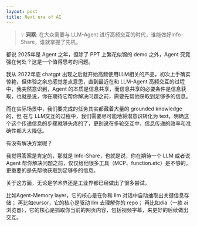 ```yaml
---
layout: post
title: Next era of AI
---
```


> 💡 **洞察**: 在大众需要与 LLM-Agent 进行高频交互的时代，谁能做好Info-Share，谁就掌握了先机。

都说 2025年是 Agent 之年，但除了 PPT 上繁花似锦的 demo 之外，Agent 究竟强在何处？这是一个值得思考的问题。

我从 2022年底 chatgpt 出现之后就开始高频使用LLM相关的产品，初次上手确实惊艳，但体验之余总感觉差点意思，直到最近在和 LLM-Agent 高频交互的过程中，我突然意识到，Agent 的本质是信息共享，而信息共享的必要条件是信息获取，也就是说，你在期待它帮你解决问题之前，需要先帮他获取到足够多的信息。

而在实际场景中，我们要完成的任务其实都藏着大量的 grounded knowledge 的，但 在与 LLM交互的过程中，我们需要尽可能地将潜意识转化为 text，明确这个这个传递信息的步骤就够头疼的了，更别说在多轮交互中，信息传递的效率和准确性都大大降低。

有没有解决方案呢？

我觉得答案是肯定的，那就是 Info-Share，也就是说，你在期待一个 LLM 或者说 Agent 帮你解决问题之前，仅仅给他很多工具（MCP、function.etc）是不够的，更重要的是先帮他获取到足够多的信息。

关于这方面，无论是学术界还是工业界都已经做出了很多尝试，

比如Agent-Memory layer，它的核心是在你和 llm 对话中自动抽取出关键信息存储；
再比如cursor，它的核心是驱动 llm 去理解你的 repo；
再比如dia（一款 ai 浏览器），它的核心是抓取你当前的网页内容，包括视频字幕，来更好的后续做出交互。


